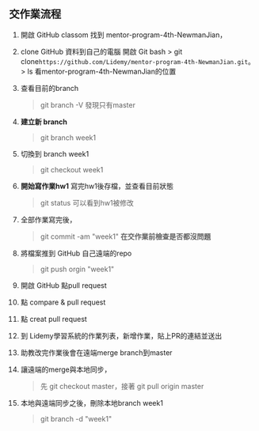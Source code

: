 ## 交作業流程

1. 開啟 GitHub classom 找到 mentor-program-4th-NewmanJian，

2. clone GitHub 資料到自己的電腦
開啟 Git bash > git clone`https://github.com/Lidemy/mentor-program-4th-NewmanJian.git`。 > ls 看mentor-program-4th-NewmanJian的位置

3. 查看目前的branch 
   > git branch -V 發現只有master

4. **建立新 branch** 
   > git branch week1

5. 切換到 branch week1 
   > git checkout week1 

6. **開始寫作業hw1** 寫完hw1後存檔，並查看目前狀態
   > git status 可以看到hw1被修改

7. 全部作業寫完後，
   > git commit -am "week1" **在交作業前檢查是否都沒問題**

8. 將檔案推到 GitHub 自己遠端的repo
   > git push orgin "week1" 
 
9. 開啟 GitHub 點pull request

10. 點 compare & pull request

11. 點 creat pull request

12. 到 Lidemy學習系統的作業列表，新增作業，貼上PR的連結並送出

13. 助教改完作業後會在遠端merge branch到master

14. 讓遠端的merge與本地同步，
    > 先 git checkout master，接著 git pull origin master

15. 本地與遠端同步之後，刪除本地branch week1
    > git branch -d "week1"